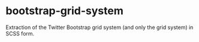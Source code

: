 # bootstrap-grid-system
Extraction of the Twitter Bootstrap grid system (and only the grid system) in SCSS form.
